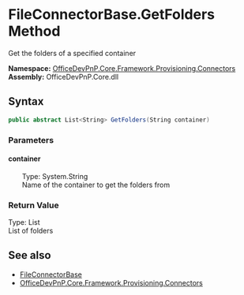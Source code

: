 # FileConnectorBase.GetFolders Method  
 Get the folders of a specified container   

**Namespace:** [OfficeDevPnP.Core.Framework.Provisioning.Connectors](OfficeDevPnP.Core.Framework.Provisioning.Connectors.md)  
**Assembly:** OfficeDevPnP.Core.dll  
## Syntax
```C#
public abstract List<String> GetFolders(String container)
```
### Parameters
#### container  
&emsp;&emsp;Type: System.String  
&emsp;&emsp;Name of the container to get the folders from  

  

### Return Value
Type: List<String>  
List of folders  


## See also
- [FileConnectorBase](OfficeDevPnP.Core.Framework.Provisioning.Connectors.FileConnectorBase.md) 
- [OfficeDevPnP.Core.Framework.Provisioning.Connectors](OfficeDevPnP.Core.Framework.Provisioning.Connectors.md) 
